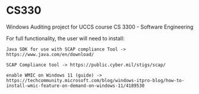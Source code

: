 # CS330
Windows Auditing project for UCCS course CS 3300 - Software Engineering

For full functionality, the user will need to install:
   
    Java SDK for use with SCAP compliance Tool -> https://www.java.com/en/download/
  
    SCAP Compliance tool -> https://public.cyber.mil/stigs/scap/
   
    enable WMIC on Windows 11 (guide) -> https://techcommunity.microsoft.com/blog/windows-itpro-blog/how-to-install-wmic-feature-on-demand-on-windows-11/4189530
